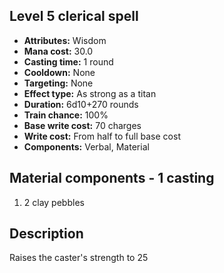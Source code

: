 ## Level 5 clerical spell

- **Attributes:** Wisdom
- **Mana cost:** 30.0
- **Casting time:** 1 round
- **Cooldown:** None
- **Targeting:** None
- **Effect type:** As strong as a titan
- **Duration:** 6d10+270 rounds
- **Train chance:** 100%
- **Base write cost:** 70 charges
- **Write cost:** From half to full base cost
- **Components:** Verbal, Material

## Material components - 1 casting

1. 2 clay pebbles

## Description

Raises the caster's strength to 25
